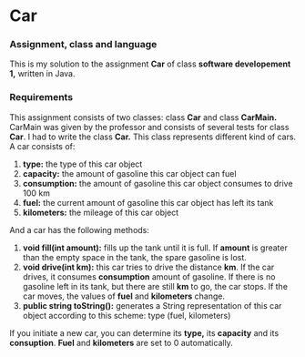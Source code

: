 # Car

### Assignment, class and language
This is my solution to the assignment **Car** of class **software developement 1,** written in Java.

### Requirements
This assignment consists of two classes: class **Car** and class **CarMain.** CarMain was given by the professor and consists of several tests for class **Car**. I had to write the class **Car.** This class represents different kind of cars. A car consists of:
1. **type:** the type of this car object
2. **capacity:** the amount of gasoline this car object can fuel
3. **consumption:** the amount of gasoline this car object consumes to drive 100 km
4. **fuel:** the current amount of gasoline this car object has left its tank
5. **kilometers:** the mileage of this car object

And a car has the following methods:
1. **void fill(int amount):** fills up the tank until it is full. If **amount** is greater than the empty space in the tank, the spare gasoline is lost.
2. **void drive(int km):** this car tries to drive the distance **km**. If the car drives, it consumes **consumption** amount of gasoline. If there is no gasoline left in its tank, but there are still **km** to go, the car stops. If the car moves, the values of **fuel** and **kilometers** change.
3. **public string toString():** generates a String representation of this car object according to this scheme: type (fuel, kilometers)

If you initiate a new car, you can determine its **type,** its **capacity** and its **consuption**. **Fuel** and **kilometers** are set to 0 automatically. 
